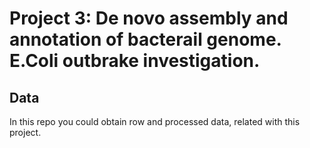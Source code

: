 # Project 3: De novo assembly and annotation of bacterail genome. E.Coli outbrake investigation.

## Data
In this repo you could obtain row and processed data, related with this project.
